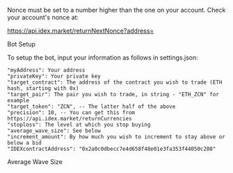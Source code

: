 Nonce must be set to a number higher than the one on your account. Check your account's nonce at:

https://api.idex.market/returnNextNonce?address=

Bot Setup

To setup the bot, input your information as follows in settings.json:

    "myAddress": Your address
    "privateKey": Your private key
    "target_contract": The address of the contract you wish to trade (ETH hash, starting with 0x)
    "target_pair": The pair you wish to trade, in string - "ETH_ZCN" for example
    "target_token": "ZCN", -- The latter half of the above
    "precision": 10, -- You can get this from https://api.idex.market/returnCurrencies
    "stoploss": The level at which you stop buying
    "average_wave_size": See below
    "increment_amount": By how much you wish to increment to stay above or below a bid
    "IDEXcontractAddress": "0x2a0c0dbecc7e4d658f48e01e3fa353f44050c208"

Average Wave Size